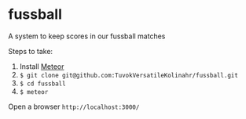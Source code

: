 # fussball
A system to keep scores in our fussball matches

Steps to take:

1. Install [Meteor](https://www.meteor.com/)
2. `$ git clone git@github.com:TuvokVersatileKolinahr/fussball.git`
3. `$ cd fussball`
4. `$ meteor`

Open a browser `http://localhost:3000/` 

